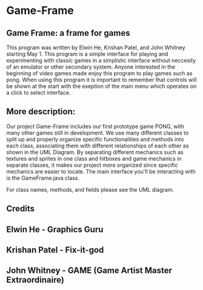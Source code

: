 # Game-Frame
Game Frame: a frame for games
-

This program was written by Elwin He, Krishan Patel, and John Whitney starting May 1.
This program is a simple interface for playing and experimenting with classic games in a simplistic interface without neccesity of an emulator or other secondary system. Anyone interested in the beginning of video games made enjoy this program to play games such as pong. When using this program it is important to remember that controls will be shown at the start with the exeption of the main menu which operates on a click to select interface. 







More description:
-
Our project Game-Frame includes our first prototype game PONG, with many other games still in development.
We use many different classes to split up and properly organize specific functionalities and methods into each class, associating them with different relationships of each other as shown in the UML Diagram. By separating different mechanics such as textures and sprites in one class and hitboxes and game mechanics in separate classes, it makes our project more organized since specific mechanics are easier to locate. The main interface you'll be interacting with is the GameFrame.java class.

For class names, methods, and fields please see the UML diagram. 



Credits
-
Elwin He - Graphics Guru
-
Krishan Patel - Fix-it-god
-
John Whitney - GAME (Game Artist Master Extraordinaire)
-

